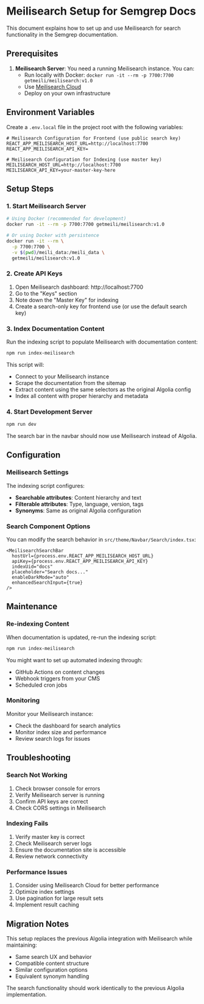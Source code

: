 # Meilisearch Setup for Semgrep Docs

This document explains how to set up and use Meilisearch for search functionality in the Semgrep documentation.

## Prerequisites

1. **Meilisearch Server**: You need a running Meilisearch instance. You can:
   - Run locally with Docker: `docker run -it --rm -p 7700:7700 getmeili/meilisearch:v1.0`
   - Use [Meilisearch Cloud](https://www.meilisearch.com/pricing)
   - Deploy on your own infrastructure

## Environment Variables

Create a `.env.local` file in the project root with the following variables:

```env
# Meilisearch Configuration for Frontend (use public search key)
REACT_APP_MEILISEARCH_HOST_URL=http://localhost:7700
REACT_APP_MEILISEARCH_API_KEY=

# Meilisearch Configuration for Indexing (use master key)
MEILISEARCH_HOST_URL=http://localhost:7700
MEILISEARCH_API_KEY=your-master-key-here
```

## Setup Steps

### 1. Start Meilisearch Server

```bash
# Using Docker (recommended for development)
docker run -it --rm -p 7700:7700 getmeili/meilisearch:v1.0

# Or using Docker with persistence
docker run -it --rm \
  -p 7700:7700 \
  -v $(pwd)/meili_data:/meili_data \
  getmeili/meilisearch:v1.0
```

### 2. Create API Keys

1. Open Meilisearch dashboard: http://localhost:7700
2. Go to the "Keys" section
3. Note down the "Master Key" for indexing
4. Create a search-only key for frontend use (or use the default search key)

### 3. Index Documentation Content

Run the indexing script to populate Meilisearch with documentation content:

```bash
npm run index-meilisearch
```

This script will:
- Connect to your Meilisearch instance
- Scrape the documentation from the sitemap
- Extract content using the same selectors as the original Algolia config
- Index all content with proper hierarchy and metadata

### 4. Start Development Server

```bash
npm run dev
```

The search bar in the navbar should now use Meilisearch instead of Algolia.

## Configuration

### Meilisearch Settings

The indexing script configures:
- **Searchable attributes**: Content hierarchy and text
- **Filterable attributes**: Type, language, version, tags
- **Synonyms**: Same as original Algolia configuration

### Search Component Options

You can modify the search behavior in `src/theme/Navbar/Search/index.tsx`:

```tsx
<MeilisearchSearchBar 
  hostUrl={process.env.REACT_APP_MEILISEARCH_HOST_URL}
  apiKey={process.env.REACT_APP_MEILISEARCH_API_KEY}
  indexUid="docs"
  placeholder="Search docs..."
  enableDarkMode="auto"
  enhancedSearchInput={true}
/>
```

## Maintenance

### Re-indexing Content

When documentation is updated, re-run the indexing script:

```bash
npm run index-meilisearch
```

You might want to set up automated indexing through:
- GitHub Actions on content changes
- Webhook triggers from your CMS
- Scheduled cron jobs

### Monitoring

Monitor your Meilisearch instance:
- Check the dashboard for search analytics
- Monitor index size and performance
- Review search logs for issues

## Troubleshooting

### Search Not Working

1. Check browser console for errors
2. Verify Meilisearch server is running
3. Confirm API keys are correct
4. Check CORS settings in Meilisearch

### Indexing Fails

1. Verify master key is correct
2. Check Meilisearch server logs
3. Ensure the documentation site is accessible
4. Review network connectivity

### Performance Issues

1. Consider using Meilisearch Cloud for better performance
2. Optimize index settings
3. Use pagination for large result sets
4. Implement result caching

## Migration Notes

This setup replaces the previous Algolia integration with Meilisearch while maintaining:
- Same search UX and behavior
- Compatible content structure
- Similar configuration options
- Equivalent synonym handling

The search functionality should work identically to the previous Algolia implementation.
